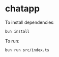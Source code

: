 # chatapp

To install dependencies:

```bash
bun install
```

To run:

```bash
bun run src/index.ts
```

